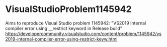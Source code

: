 # VisualStudioProblem1145942

Aims to reproduce Visual Studio problem 1145942:
"VS2019 Internal compiler error using __restrict keyword in Release build"
https://developercommunity.visualstudio.com/content/problem/1145942/vs2019-internal-compiler-error-using-restrict-keyw.html
